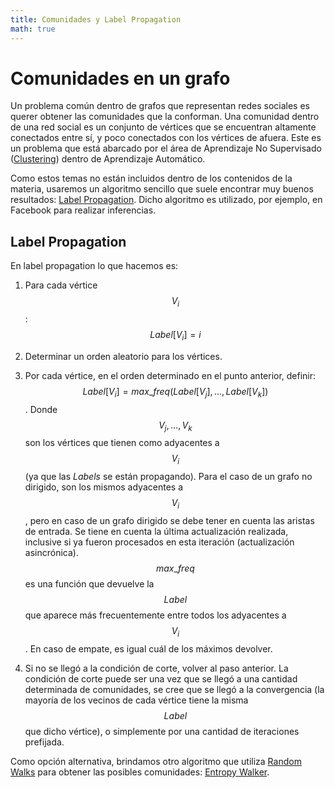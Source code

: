 ```yaml
---
title: Comunidades y Label Propagation
math: true
---
```


# Comunidades en un grafo

Un problema común dentro de grafos que representan redes sociales es querer obtener las comunidades que
la conforman. Una comunidad dentro de una red social es un conjunto de vértices que se encuentran altamente
conectados entre sí, y poco conectados con los vértices de afuera. Este es un problema que está abarcado
por el área de Aprendizaje No Supervisado ([Clustering](https://en.wikipedia.org/wiki/Cluster_analysis))
dentro de Aprendizaje Automático.

Como estos temas no están incluidos dentro de los contenidos de la materia, usaremos un algoritmo sencillo
que suele encontrar muy buenos resultados: [Label Propagation](http://arxiv.org/pdf/0709.2938v1.pdf).
Dicho algoritmo es utilizado, por ejemplo, en Facebook para realizar inferencias.

## Label Propagation

En label propagation lo que hacemos es:

1. Para cada vértice $$V_i$$: $$Label[V_i] = i$$

1. Determinar un orden aleatorio para los vértices.

1. Por cada vértice, en el orden determinado en el punto anterior, definir: $$Label[V_i] = max\_freq(Label[V_j], ..., Label[V_k])$$.
Donde $$V_j, ..., V_k$$ son los vértices que tienen como adyacentes a $$V_i$$ (ya que las _Labels_ se están propagando).
Para el caso de un grafo no dirigido, son los mismos adyacentes a $$V_i$$, pero en caso de un grafo dirigido se
debe tener en cuenta las aristas de entrada. Se tiene en cuenta la última actualización realizada, inclusive si
ya fueron procesados en esta iteración (actualización asincrónica).
$$max\_freq$$ es una función que devuelve la $$Label$$ que aparece más frecuentemente entre todos los
adyacentes a $$V_i$$. En caso de empate, es igual cuál de los máximos devolver.

1. Si no se llegó a la condición de corte, volver al paso anterior. La condición de corte puede ser una vez que se llegó
a una cantidad determinada de comunidades, se cree que se llegó a la convergencia (la mayoría de los
vecinos de cada vértice tiene la misma $$Label$$ que dicho vértice), o simplemente por una cantidad de
iteraciones prefijada.

Como opción alternativa, brindamos otro algoritmo que utiliza [Random Walks](random_walks.md) para obtener
las posibles comunidades:
[Entropy Walker](https://drive.google.com/file/d/0B8rBD4QSqWnSLTdWTXdFaUtUNjQ/view).

